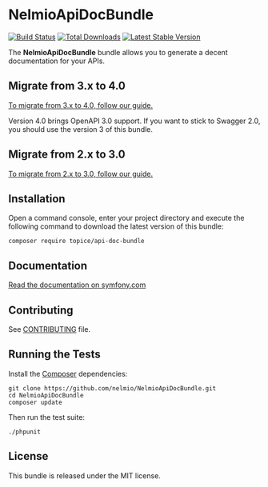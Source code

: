 NelmioApiDocBundle
==================

[![Build Status](https://img.shields.io/github/actions/workflow/status/nelmio/NelmioApiDocBundle/continuous-integration.yml?branch=master&style=flat-square)](https://github.com/nelmio/NelmioApiDocBundle/actions?query=workflow:CI) 
[![Total Downloads](https://poser.pugx.org/topice/api-doc-bundle/downloads)](https://packagist.org/packages/topice/api-doc-bundle)
[![Latest Stable
Version](https://poser.pugx.org/topice/api-doc-bundle/v/stable)](https://packagist.org/packages/topice/api-doc-bundle)

The **NelmioApiDocBundle** bundle allows you to generate a decent documentation
for your APIs.

## Migrate from 3.x to 4.0

[To migrate from 3.x to 4.0, follow our guide.](https://github.com/nelmio/NelmioApiDocBundle/blob/master/UPGRADE-4.0.md)

Version 4.0 brings OpenAPI 3.0 support. If you want to stick to Swagger 2.0, you should use the version 3 of this bundle.

## Migrate from 2.x to 3.0

[To migrate from 2.x to 3.0, follow our guide.](https://github.com/nelmio/NelmioApiDocBundle/blob/master/UPGRADE-3.0.md)

## Installation

Open a command console, enter your project directory and execute the following command to download the latest version of this bundle:

```
composer require topice/api-doc-bundle
```

## Documentation

[Read the documentation on symfony.com](https://symfony.com/doc/current/bundles/NelmioApiDocBundle/index.html)

## Contributing

See
[CONTRIBUTING](https://github.com/nelmio/NelmioApiDocBundle/blob/master/CONTRIBUTING.md)
file.

## Running the Tests

Install the [Composer](http://getcomposer.org/) dependencies:

    git clone https://github.com/nelmio/NelmioApiDocBundle.git
    cd NelmioApiDocBundle
    composer update

Then run the test suite:

    ./phpunit

## License

This bundle is released under the MIT license.
